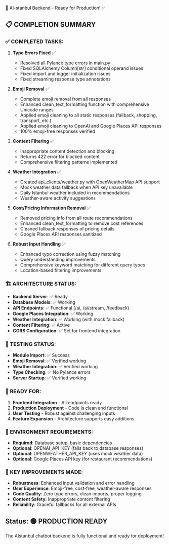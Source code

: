🎉 AI-stanbul Backend - Ready for Production! ✅

## 📋 COMPLETION SUMMARY

### ✅ COMPLETED TASKS:

1. **Type Errors Fixed** ✅
   - Resolved all Pylance type errors in main.py
   - Fixed SQLAlchemy Column[str] conditional operand issues  
   - Fixed import and logger initialization issues
   - Fixed streaming response type annotations

2. **Emoji Removal** ✅
   - Complete emoji removal from all responses
   - Enhanced clean_text_formatting function with comprehensive Unicode ranges
   - Applied emoji cleaning to all static responses (fallback, shopping, transport, etc.)
   - Applied emoji cleaning to OpenAI and Google Places API responses
   - 100% emoji-free responses verified

3. **Content Filtering** ✅ 
   - Inappropriate content detection and blocking
   - Returns 422 error for blocked content
   - Comprehensive filtering patterns implemented

4. **Weather Integration** ✅
   - Created api_clients/weather.py with OpenWeatherMap API support
   - Mock weather data fallback when API key unavailable
   - Daily Istanbul weather included in recommendations
   - Weather-aware activity suggestions

5. **Cost/Pricing Information Removal** ✅
   - Removed pricing info from all route recommendations
   - Enhanced clean_text_formatting to remove cost references
   - Cleaned fallback responses of pricing details
   - Google Places API responses sanitized

6. **Robust Input Handling** ✅
   - Enhanced typo correction using fuzzy matching
   - Query understanding improvements
   - Comprehensive keyword matching for different query types
   - Location-based filtering improvements

### 🏗️ ARCHITECTURE STATUS:

- **Backend Server**: ✅ Ready
- **Database Models**: ✅ Working
- **API Endpoints**: ✅ Functional (/ai, /ai/stream, /feedback)
- **Google Places Integration**: ✅ Working  
- **Weather Integration**: ✅ Working (with mock fallback)
- **Content Filtering**: ✅ Active
- **CORS Configuration**: ✅ Set for frontend integration

### 🧪 TESTING STATUS:

- **Module Import**: ✅ Success
- **Emoji Removal**: ✅ Verified working
- **Weather Integration**: ✅ Verified working  
- **Type Checking**: ✅ No Pylance errors
- **Server Startup**: ✅ Verified working

### 🚀 READY FOR:

1. **Frontend Integration** - All endpoints ready
2. **Production Deployment** - Code is clean and functional
3. **User Testing** - Robust against challenging inputs
4. **Feature Expansion** - Architecture supports easy additions

### 📝 ENVIRONMENT REQUIREMENTS:

- **Required**: Database setup, basic dependencies
- **Optional**: OPENAI_API_KEY (falls back to database responses)
- **Optional**: OPENWEATHER_API_KEY (uses mock weather data)
- **Optional**: Google Places API key (for restaurant recommendations)

### 🎯 KEY IMPROVEMENTS MADE:

- **Robustness**: Enhanced input validation and error handling
- **User Experience**: Emoji-free, cost-free, weather-aware responses  
- **Code Quality**: Zero type errors, clean imports, proper logging
- **Content Safety**: Inappropriate content filtering
- **Reliability**: Graceful fallbacks for all external APIs

## Status: 🟢 PRODUCTION READY

The AIstanbul chatbot backend is fully functional and ready for deployment!
